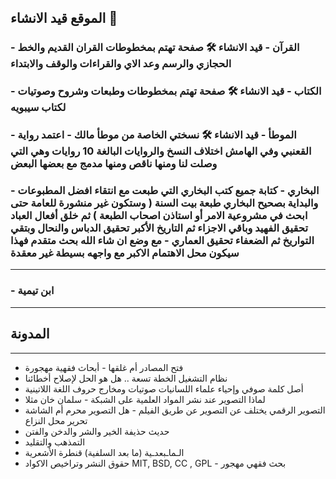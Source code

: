 ## الموقع قيد الانشاء 🚧

### - القرآن - قيد الانشاء 🛠️ صفحة تهتم بمخطوطات القران القديم والخط الحجازي والرسم وعد الاي والقراءات والوقف والابتداء
### - الكتاب - قيد الانشاء 🛠️ صفحة تهتم بمخطوطات وطبعات وشروح وصوتيات لكتاب سيبويه
### - الموطأ - قيد الانشاء 🛠️ نسختي الخاصة من موطأ مالك - اعتمد رواية القعنبي وفي الهامش اختلاف النسخ والروايات البالغة 10 روايات وهي التي وصلت لنا ومنها ناقص ومنها مدمج مع بعضها البعض
### - البخاري - كتابة جميع كتب البخاري التي طبعت مع انتقاء افضل المطبوعات والبداية بصحيح البخاري طبعة بيت السنة ( وستكون غير منشورة للعامة حتى ابحث في مشروعية الامر أو استاذن اصحاب الطبعة ) ثم خلق أفعال العباد تحقيق الفهيد وباقي الاجزاء ثم التاريخ الأكبر تحقيق الدباس والنحال وبتقي التواريخ ثم الضعفاء تحقيق العماري - مع وضع ان شاء الله بحث متقدم فهذا سيكون محل الاهتمام الاكبر مع واجهه بسيطة غير معقدة 
***
### - ابن تيمية

***
## المدونة
*** 

- فتح المصادر أم غلقها - أبحاث فقهية مهجورة
- نظام التشغيل الخطة تسعة .. هل هو الحل لإصلاح أخطائنا
- أصل كلمة صوفي وإحياء علماء اللسانيات صوتيات ومخارج حروف اللغة اللاتينية
- لماذا التصوير عند نشر المواد العلمية على الشبكة -  سلمان خان مثلا
- التصوير الرقمي يختلف عن التصوير عن طريق الفيلم - هل التصوير محرم أم الشاشة تحرير محل النزاع
- حديث حذيفة الخير والشر والدخن والفتن
- التمذهب والتقليد 
- الـماـبعدـية (ما بعد السلفية) قنطرة الأشعرية
- حقوق النشر وتراخيص الاكواد MIT, BSD, CC , GPL  - بحث فقهي مهجور
